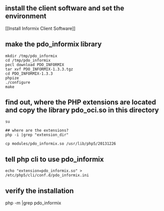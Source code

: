 ## install the client software and set the environment
[[Install Informix Client Software]]

## make the pdo_informix library
```
mkdir /tmp/pdo_informix
cd /tmp/pdo_informix
pecl download PDO_INFORMIX
tar xvf PDO_INFORMIX-1.3.3.tgz
cd PDO_INFORMIX-1.3.3
phpize
./configure
make
```

## find out, where the PHP extensions are located and copy the library pdo_oci.so in this directory

```
su

## where are the extensions?
php -i |grep "extension_dir"

cp modules/pdo_informix.so /usr/lib/php5/20131226
```

## tell php cli to use pdo_informix
```
echo "extension=pdo_informix.so" > /etc/php5/cli/conf.d/pdo_informix.ini
```

## verify the installation
php -m |grep pdo_informix



